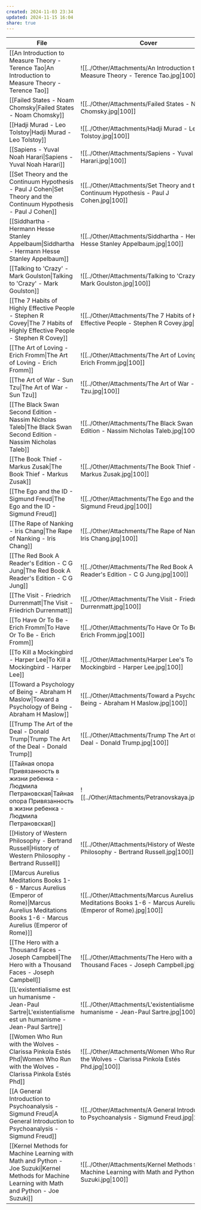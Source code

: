 ```yaml
---
created: 2024-11-03 23:34
updated: 2024-11-15 16:04
share: true
---
```

| File                                                                                                                                                                           | Cover                                                                                                     |
| ------------------------------------------------------------------------------------------------------------------------------------------------------------------------------ | --------------------------------------------------------------------------------------------------------- |
| [[An Introduction to Measure Theory - Terence Tao\|An Introduction to Measure Theory - Terence Tao]]                                                     | ![[../Other/Attachments/An Introduction to Measure Theory - Terence Tao.jpg\|100]]                           |
| [[Failed States - Noam Chomsky\|Failed States - Noam Chomsky]]                                                                                           | ![[../Other/Attachments/Failed States - Noam Chomsky.jpg\|100]]                                              |
| [[Hadji Murad - Leo Tolstoy\|Hadji Murad - Leo Tolstoy]]                                                                                                 | ![[../Other/Attachments/Hadji Murad - Leo Tolstoy.jpg\|100]]                                                 |
| [[Sapiens - Yuval Noah Harari\|Sapiens - Yuval Noah Harari]]                                                                                             | ![[../Other/Attachments/Sapiens - Yuval Noah Harari.jpg\|100]]                                               |
| [[Set Theory and the Continuum Hypothesis - Paul J Cohen\|Set Theory and the Continuum Hypothesis - Paul J Cohen]]                                       | ![[../Other/Attachments/Set Theory and the Continuum Hypothesis - Paul J Cohen.jpg\|100]]                    |
| [[Siddhartha - Hermann Hesse Stanley Appelbaum\|Siddhartha - Hermann Hesse Stanley Appelbaum]]                                                           | ![[../Other/Attachments/Siddhartha - Hermann Hesse Stanley Appelbaum.jpg\|100]]                              |
| [[Talking to 'Crazy' - Mark Goulston\|Talking to 'Crazy' - Mark Goulston]]                                                                               | ![[../Other/Attachments/Talking to 'Crazy' - Mark Goulston.jpg\|100]]                                        |
| [[The 7 Habits of Highly Effective People - Stephen R Covey\|The 7 Habits of Highly Effective People - Stephen R Covey]]                                 | ![[../Other/Attachments/The 7 Habits of Highly Effective People - Stephen R Covey.jpg\|100]]                 |
| [[The Art of Loving - Erich Fromm\|The Art of Loving - Erich Fromm]]                                                                                     | ![[../Other/Attachments/The Art of Loving - Erich Fromm.jpg\|100]]                                           |
| [[The Art of War - Sun Tzu\|The Art of War - Sun Tzu]]                                                                                                   | ![[../Other/Attachments/The Art of War - Sun Tzu.jpg\|100]]                                                  |
| [[The Black Swan Second Edition - Nassim Nicholas Taleb\|The Black Swan Second Edition - Nassim Nicholas Taleb]]                                         | ![[../Other/Attachments/The Black Swan Second Edition - Nassim Nicholas Taleb.jpg\|100]]                     |
| [[The Book Thief - Markus Zusak\|The Book Thief - Markus Zusak]]                                                                                         | ![[../Other/Attachments/The Book Thief - Markus Zusak.jpg\|100]]                                             |
| [[The Ego and the ID - Sigmund Freud\|The Ego and the ID - Sigmund Freud]]                                                                               | ![[../Other/Attachments/The Ego and the ID - Sigmund Freud.jpg\|100]]                                        |
| [[The Rape of Nanking - Iris Chang\|The Rape of Nanking - Iris Chang]]                                                                                   | ![[../Other/Attachments/The Rape of Nanking - Iris Chang.jpg\|100]]                                          |
| [[The Red Book A Reader's Edition - C G Jung\|The Red Book A Reader's Edition - C G Jung]]                                                               | ![[../Other/Attachments/The Red Book A Reader's Edition - C G Jung.jpg\|100]]                                |
| [[The Visit - Friedrich Durrenmatt\|The Visit - Friedrich Durrenmatt]]                                                                                   | ![[../Other/Attachments/The Visit - Friedrich Durrenmatt.jpg\|100]]                                          |
| [[To Have Or To Be - Erich Fromm\|To Have Or To Be - Erich Fromm]]                                                                                       | ![[../Other/Attachments/To Have Or To Be - Erich Fromm.jpg\|100]]                                            |
| [[To Kill a Mockingbird - Harper Lee\|To Kill a Mockingbird - Harper Lee]]                                                                               | ![[../Other/Attachments/Harper Lee's To Kill a Mockingbird - Harper Lee.jpg\|100]]                           |
| [[Toward a Psychology of Being - Abraham H Maslow\|Toward a Psychology of Being - Abraham H Maslow]]                                                     | ![[../Other/Attachments/Toward a Psychology of Being - Abraham H Maslow.jpg\|100]]                           |
| [[Trump The Art of the Deal - Donald Trump\|Trump The Art of the Deal - Donald Trump]]                                                                   | ![[../Other/Attachments/Trump The Art of the Deal - Donald Trump.jpg\|100]]                                  |
| [[Тайная опора Привязанность в жизни ребенка - Людмила Петрановская\|Тайная опора Привязанность в жизни ребенка - Людмила Петрановская]]                 | ![[../Other/Attachments/Petranovskaya.jpg\|100]]                                                             |
| [[History of Western Philosophy - Bertrand Russell\|History of Western Philosophy - Bertrand Russell]]                                                   | ![[../Other/Attachments/History of Western Philosophy - Bertrand Russell.jpg\|100]]                          |
| [[Marcus Aurelius Meditations Books 1-6 - Marcus Aurelius (Emperor of Rome)\|Marcus Aurelius Meditations Books 1-6 - Marcus Aurelius (Emperor of Rome)]] | ![[../Other/Attachments/Marcus Aurelius Meditations Books 1-6 - Marcus Aurelius (Emperor of Rome).jpg\|100]] |
| [[The Hero with a Thousand Faces - Joseph Campbell\|The Hero with a Thousand Faces - Joseph Campbell]]                                                   | ![[../Other/Attachments/The Hero with a Thousand Faces - Joseph Campbell.jpg\|100]]                          |
| [[L'existentialisme est un humanisme - Jean-Paul Sartre\|L'existentialisme est un humanisme - Jean-Paul Sartre]]                                         | ![[../Other/Attachments/L'existentialisme est un humanisme - Jean-Paul Sartre.jpg\|100]]                     |
| [[Women Who Run with the Wolves - Clarissa Pinkola Estés Phd\|Women Who Run with the Wolves - Clarissa Pinkola Estés Phd]]                               | ![[../Other/Attachments/Women Who Run with the Wolves - Clarissa Pinkola Estés Phd.jpg\|100]]                |
| [[A General Introduction to Psychoanalysis - Sigmund Freud\|A General Introduction to Psychoanalysis - Sigmund Freud]]                                   | ![[../Other/Attachments/A General Introduction to Psychoanalysis - Sigmund Freud.jpg\|100]]                  |
| [[Kernel Methods for Machine Learning with Math and Python - Joe Suzuki\|Kernel Methods for Machine Learning with Math and Python - Joe Suzuki]]         | ![[../Other/Attachments/Kernel Methods for Machine Learning with Math and Python - Joe Suzuki.jpg\|100]]     |


